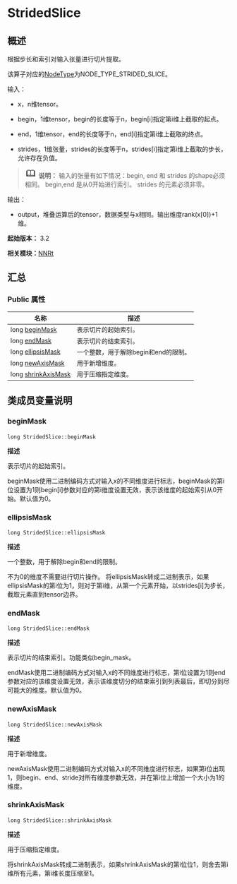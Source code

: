 # StridedSlice


## 概述

根据步长和索引对输入张量进行切片提取。

该算子对应的[NodeType](_n_n_rt_v10.md#nodetype)为NODE_TYPE_STRIDED_SLICE。

输入：

- x，n维tensor。

- begin，1维tensor，begin的长度等于n，begin[i]指定第i维上截取的起点。

- end，1维tensor，end的长度等于n，end[i]指定第i维上截取的终点。

- strides，1维张量，strides的长度等于n，strides[i]指定第i维上截取的步长，允许存在负值。

> ![icon-note.gif](../../../../readme/public_sys-resources/icon-note.gif) **说明：**
> 输入的张量有如下情况：begin, end 和 strides 的shape必须相同。 begin,end 是从0开始进行索引。 strides 的元素必须非零。

输出：

- output，堆叠运算后的tensor，数据类型与x相同。输出维度rank(x[0])+1维。

**起始版本：** 3.2

**相关模块：**[NNRt](_n_n_rt_v10.md)


## 汇总


### Public 属性

| 名称 | 描述 | 
| -------- | -------- |
| long [beginMask](#beginmask) | 表示切片的起始索引。 | 
| long [endMask](#endmask) | 表示切片的结束索引。 | 
| long [ellipsisMask](#ellipsismask) | 一个整数，用于解除begin和end的限制。 | 
| long [newAxisMask](#newaxismask) | 用于新增维度。 | 
| long [shrinkAxisMask](#shrinkaxismask) | 用于压缩指定维度。 | 


## 类成员变量说明


### beginMask

```
long StridedSlice::beginMask
```

**描述**


表示切片的起始索引。

beginMask使用二进制编码方式对输入x的不同维度进行标志，beginMask的第i位设置为1则begin[i]参数对应的第i维度设置无效，表示该维度的起始索引从0开始。默认值为0。


### ellipsisMask

```
long StridedSlice::ellipsisMask
```

**描述**


一个整数，用于解除begin和end的限制。

不为0的维度不需要进行切片操作。 将ellipsisMask转成二进制表示，如果ellipsisMask的第i位为1，则对于第i维，从第一个元素开始，以strides[i]为步长，截取元素直到tensor边界。


### endMask

```
long StridedSlice::endMask
```

**描述**


表示切片的结束索引。功能类似begin_mask。

endMask使用二进制编码方式对输入x的不同维度进行标志，第i位设置为1则end参数对应的该维度设置无效，表示该维度切分的结束索引到列表最后，即切分到尽可能大的维度。默认值为0。


### newAxisMask

```
long StridedSlice::newAxisMask
```

**描述**


用于新增维度。

newAxisMask使用二进制编码方式对输入x的不同维度进行标志，如果第i位出现1，则begin、end、stride对所有维度参数无效，并在第i位上增加一个大小为1的维度。


### shrinkAxisMask

```
long StridedSlice::shrinkAxisMask
```

**描述**


用于压缩指定维度。

将shrinkAxisMask转成二进制表示，如果shrinkAxisMask的第i位位1，则舍去第i维所有元素，第i维长度压缩至1。
